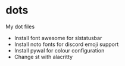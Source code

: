 # dots
My dot files

- Install font awesome for slstatusbar
- Install noto fonts for discord emoji support
- Install pywal for colour configuration
- Change st with alacritty

